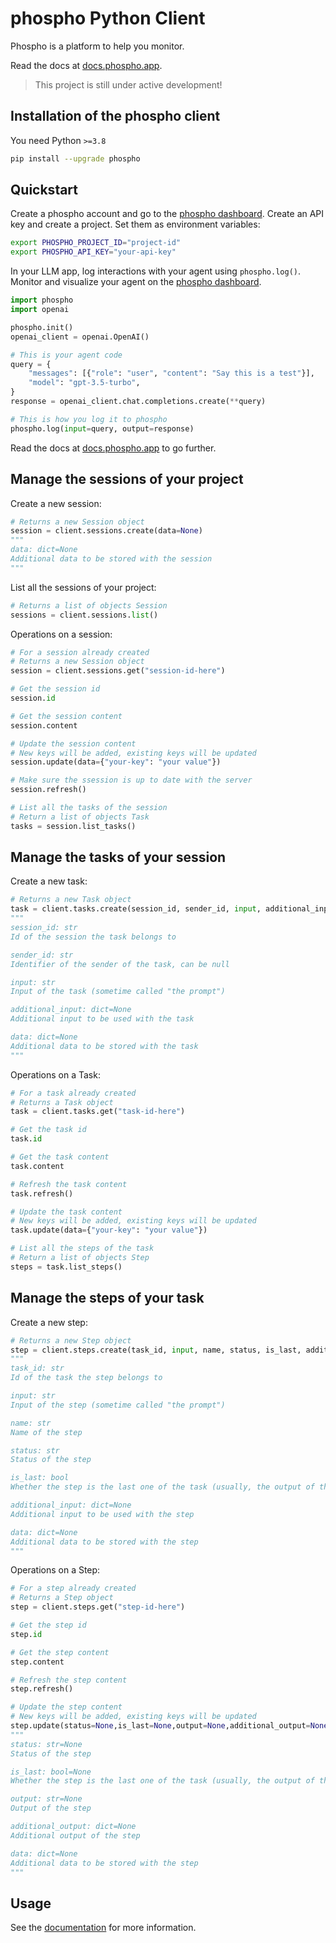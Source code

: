 # phospho Python Client

Phospho is a platform to help you monitor. 

Read the docs at [docs.phospho.app](https://docs.phospho.app/).

> This project is still under active development!

## Installation of the phospho client

You need Python `>=3.8`

```bash
pip install --upgrade phospho
```

## Quickstart

Create a phospho account and go to the [phospho dashboard](phospho.app). Create an API key and create a project. Set them as environment variables:


```bash
export PHOSPHO_PROJECT_ID="project-id"
export PHOSPHO_API_KEY="your-api-key"
```

In your LLM app, log interactions with your agent using `phospho.log()`. Monitor and visualize your agent on the [phospho dashboard](phospho.app). 

```python
import phospho
import openai

phospho.init()
openai_client = openai.OpenAI()

# This is your agent code
query = {
    "messages": [{"role": "user", "content": "Say this is a test"}], 
    "model": "gpt-3.5-turbo", 
}
response = openai_client.chat.completions.create(**query)

# This is how you log it to phospho
phospho.log(input=query, output=response)
```

Read the docs at [docs.phospho.app](https://docs.phospho.app/) to go further. 

## Manage the sessions of your project

Create a new session:
```python
# Returns a new Session object
session = client.sessions.create(data=None)
"""
data: dict=None
Additional data to be stored with the session
"""
```

List all the sessions of your project:
```python
# Returns a list of objects Session
sessions = client.sessions.list()
```

Operations on a session:
```python
# For a session already created
# Returns a new Session object
session = client.sessions.get("session-id-here")

# Get the session id
session.id

# Get the session content
session.content

# Update the session content
# New keys will be added, existing keys will be updated
session.update(data={"your-key": "your value"})

# Make sure the ssession is up to date with the server
session.refresh()

# List all the tasks of the session
# Return a list of objects Task
tasks = session.list_tasks()

```

## Manage the tasks of your session

Create a new task:
```python
# Returns a new Task object
task = client.tasks.create(session_id, sender_id, input, additional_input=None, data=None)
"""
session_id: str
Id of the session the task belongs to

sender_id: str
Identifier of the sender of the task, can be null

input: str
Input of the task (sometime called "the prompt")

additional_input: dict=None
Additional input to be used with the task

data: dict=None
Additional data to be stored with the task
"""
```

Operations on a Task:
```python
# For a task already created
# Returns a Task object
task = client.tasks.get("task-id-here")

# Get the task id
task.id

# Get the task content
task.content

# Refresh the task content
task.refresh()

# Update the task content
# New keys will be added, existing keys will be updated
task.update(data={"your-key": "your value"})

# List all the steps of the task
# Return a list of objects Step
steps = task.list_steps()

```

## Manage the steps of your task

Create a new step:
```python
# Returns a new Step object
step = client.steps.create(task_id, input, name, status, is_last, additional_input=None, data=None)
"""
task_id: str
Id of the task the step belongs to

input: str
Input of the step (sometime called "the prompt")

name: str
Name of the step

status: str
Status of the step

is_last: bool
Whether the step is the last one of the task (usually, the output of the last step is the output of the task)

additional_input: dict=None
Additional input to be used with the step

data: dict=None
Additional data to be stored with the step
"""
```

Operations on a Step:
```python
# For a step already created
# Returns a Step object
step = client.steps.get("step-id-here")

# Get the step id
step.id

# Get the step content
step.content

# Refresh the step content
step.refresh()

# Update the step content
# New keys will be added, existing keys will be updated
step.update(status=None,is_last=None,output=None,additional_output=None, data=None)
"""
status: str=None
Status of the step

is_last: bool=None
Whether the step is the last one of the task (usually, the output of the last step is the output of the task)

output: str=None
Output of the step

additional_output: dict=None
Additional output of the step

data: dict=None
Additional data to be stored with the step
"""
```

## Usage

See the [documentation](https://docs.phospho.app/) for more information.